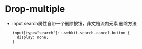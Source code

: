 # Drop-multiple
+ input search属性自带一个删除按钮，非文档流内元素
  删除方法
  ```
  input[type="search"]::-webkit-search-cancel-button {
    display: none;
  }
  ```

